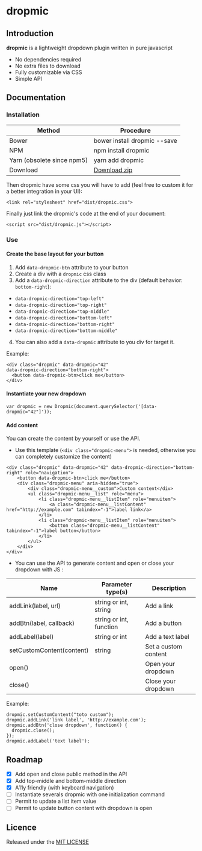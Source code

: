 # dropmic

## Introduction

**dropmic** is a lightweight dropdown plugin written in pure javascript

- No dependencies required
- No extra files to download
- Fully customizable via CSS
- Simple API

## Documentation

### Installation

Method                     | Procedure
-------------------------- | ---------
Bower                      | bower install dropmic --save
NPM                        | npm install dropmic
Yarn (obsolete since npm5) | yarn add dropmic
Download                   | [Download zip](https://github.com/agence-webup/dropmic/archive/master.zip)

Then dropmic have some css you will have to add (feel free to custom it for a better integration in your UI):

```
<link rel="stylesheet" href="dist/dropmic.css">
```

Finally just link the dropmic's code at the end of your document:

```
<script src="dist/dropmic.js"></script>
```

### Use

#### Create the base layout for your button
1. Add `data-dropmic-btn` attribute to your button
2. Create a div with a `dropmic` css class
3. Add a `data-dropmic-direction` attribute to the div (default behavior: `bottom-right`):

  - `data-dropmic-direction="top-left"`
  - `data-dropmic-direction="top-right"`
  - `data-dropmic-direction="top-middle"`
  - `data-dropmic-direction="bottom-left"`
  - `data-dropmic-direction="bottom-right"`
  - `data-dropmic-direction="bottom-middle"`

4. You can also add a `data-dropmic` attribute to you div for target it.

Example:
```
<div class="dropmic" data-dropmic="42"
data-dropmic-direction="bottom-right">
  <button data-dropmic-btn>click me</button>
</div>
```

#### Instantiate your new dropdown
```
var dropmic = new Dropmic(document.querySelector('[data-dropmic="42"]'));
```

#### Add content
You can create the content by yourself or use the API.
  - Use this template (`<div class="dropmic-menu">` is needed, otherwise you can completely customize the content)

  ```
  <div class="dropmic" data-dropmic="42" data-dropmic-direction="bottom-right" role="navigation">
      <button data-dropmic-btn>click me</button>
      <div class="dropmic-menu" aria-hidden="true">
          <div class="dropmic-menu__custom">Custom content</div>
          <ul class="dropmic-menu__list" role="menu">
              <li class="dropmic-menu__listItem" role="menuitem">
                  <a class="dropmic-menu__listContent" href="http://example.com" tabindex="-1">label link</a>
              </li>
              <li class="dropmic-menu__listItem" role="menuitem">
                  <button class="dropmic-menu__listContent" tabindex="-1">label button</button>
              </li>
          </ul>
      </div>
  </div>
  ```
  - You can use the API to generate content and open or close your dropdown with JS :

  Name                      | Parameter type(s)       | Description
  ------------------------- | ----------------------- | ----------
  addLink(label, url)       | string or int, string   | Add a link
  addBtn(label, callback)   | string or int, function | Add a button
  addLabel(label)           | string or int           | Add a text label
  setCustomContent(content) | string                  | Set a custom content
  open()                    |                         | Open your dropdown
  close()                   |                         | Close your dropdown

  Example:
  ```
dropmic.setCustomContent("toto custom");
dropmic.addLink('link label', 'http://example.com');
dropmic.addBtn('close dropdown', function() {
    dropmic.close();
});
dropmic.addLabel('text label');
  ```

## Roadmap
- [x] Add open and close public method in the API
- [x] Add top-middle and bottom-middle direction
- [x] A11y friendly (with keyboard navigation)
- [ ] Instantiate severals dropmic with one initialization command
- [ ] Permit to update a list item value
- [ ] Permit to update button content with dropdown is open

## Licence
Released under the [MIT LICENSE](http://opensource.org/licenses/MIT)
